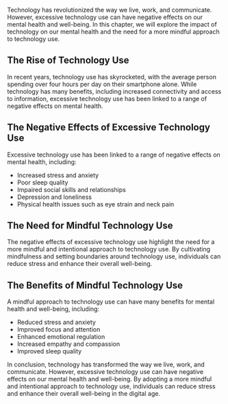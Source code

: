 
Technology has revolutionized the way we live, work, and communicate. However, excessive technology use can have negative effects on our mental health and well-being. In this chapter, we will explore the impact of technology on our mental health and the need for a more mindful approach to technology use.

The Rise of Technology Use
--------------------------

In recent years, technology use has skyrocketed, with the average person spending over four hours per day on their smartphone alone. While technology has many benefits, including increased connectivity and access to information, excessive technology use has been linked to a range of negative effects on mental health.

The Negative Effects of Excessive Technology Use
------------------------------------------------

Excessive technology use has been linked to a range of negative effects on mental health, including:

* Increased stress and anxiety
* Poor sleep quality
* Impaired social skills and relationships
* Depression and loneliness
* Physical health issues such as eye strain and neck pain

The Need for Mindful Technology Use
-----------------------------------

The negative effects of excessive technology use highlight the need for a more mindful and intentional approach to technology use. By cultivating mindfulness and setting boundaries around technology use, individuals can reduce stress and enhance their overall well-being.

The Benefits of Mindful Technology Use
--------------------------------------

A mindful approach to technology use can have many benefits for mental health and well-being, including:

* Reduced stress and anxiety
* Improved focus and attention
* Enhanced emotional regulation
* Increased empathy and compassion
* Improved sleep quality

In conclusion, technology has transformed the way we live, work, and communicate. However, excessive technology use can have negative effects on our mental health and well-being. By adopting a more mindful and intentional approach to technology use, individuals can reduce stress and enhance their overall well-being in the digital age.
